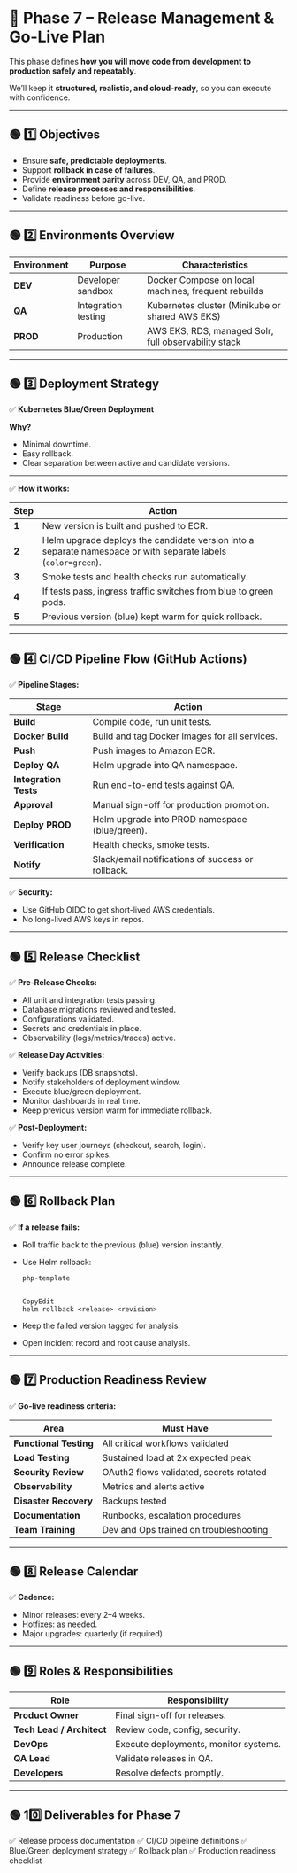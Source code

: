 # 📘 **Phase 7 – Release Management & Go-Live Plan**

This phase defines **how you will move code from development to production safely and repeatably**.

We’ll keep it **structured, realistic, and cloud-ready**, so you can execute with confidence.

------

## 🟢 1️⃣ Objectives

- Ensure **safe, predictable deployments**.
- Support **rollback in case of failures**.
- Provide **environment parity** across DEV, QA, and PROD.
- Define **release processes and responsibilities**.
- Validate readiness before go-live.

------

## 🟢 2️⃣ Environments Overview

| Environment | Purpose             | Characteristics                                      |
| ----------- | ------------------- | ---------------------------------------------------- |
| **DEV**     | Developer sandbox   | Docker Compose on local machines, frequent rebuilds  |
| **QA**      | Integration testing | Kubernetes cluster (Minikube or shared AWS EKS)      |
| **PROD**    | Production          | AWS EKS, RDS, managed Solr, full observability stack |



------

## 🟢 3️⃣ Deployment Strategy

✅ **Kubernetes Blue/Green Deployment**

**Why?**

- Minimal downtime.
- Easy rollback.
- Clear separation between active and candidate versions.

------

✅ **How it works:**

| Step  | Action                                                       |
| ----- | ------------------------------------------------------------ |
| **1** | New version is built and pushed to ECR.                      |
| **2** | Helm upgrade deploys the candidate version into a separate namespace or with separate labels (`color=green`). |
| **3** | Smoke tests and health checks run automatically.             |
| **4** | If tests pass, ingress traffic switches from blue to green pods. |
| **5** | Previous version (blue) kept warm for quick rollback.        |



------

## 🟢 4️⃣ CI/CD Pipeline Flow (GitHub Actions)

✅ **Pipeline Stages:**

| Stage                 | Action                                            |
| --------------------- | ------------------------------------------------- |
| **Build**             | Compile code, run unit tests.                     |
| **Docker Build**      | Build and tag Docker images for all services.     |
| **Push**              | Push images to Amazon ECR.                        |
| **Deploy QA**         | Helm upgrade into QA namespace.                   |
| **Integration Tests** | Run end-to-end tests against QA.                  |
| **Approval**          | Manual sign-off for production promotion.         |
| **Deploy PROD**       | Helm upgrade into PROD namespace (blue/green).    |
| **Verification**      | Health checks, smoke tests.                       |
| **Notify**            | Slack/email notifications of success or rollback. |



✅ **Security:**

- Use GitHub OIDC to get short-lived AWS credentials.
- No long-lived AWS keys in repos.

------

## 🟢 5️⃣ Release Checklist

✅ **Pre-Release Checks:**

- All unit and integration tests passing.
- Database migrations reviewed and tested.
- Configurations validated.
- Secrets and credentials in place.
- Observability (logs/metrics/traces) active.

✅ **Release Day Activities:**

- Verify backups (DB snapshots).
- Notify stakeholders of deployment window.
- Execute blue/green deployment.
- Monitor dashboards in real time.
- Keep previous version warm for immediate rollback.

✅ **Post-Deployment:**

- Verify key user journeys (checkout, search, login).
- Confirm no error spikes.
- Announce release complete.

------

## 🟢 6️⃣ Rollback Plan

✅ **If a release fails:**

- Roll traffic back to the previous (blue) version instantly.

- Use Helm rollback:

  ```
  php-template
  
  
  CopyEdit
  helm rollback <release> <revision>
  ```

- Keep the failed version tagged for analysis.

- Open incident record and root cause analysis.

------

## 🟢 7️⃣ Production Readiness Review

✅ **Go-live readiness criteria:**

| Area                   | Must Have                               |
| ---------------------- | --------------------------------------- |
| **Functional Testing** | All critical workflows validated        |
| **Load Testing**       | Sustained load at 2x expected peak      |
| **Security Review**    | OAuth2 flows validated, secrets rotated |
| **Observability**      | Metrics and alerts active               |
| **Disaster Recovery**  | Backups tested                          |
| **Documentation**      | Runbooks, escalation procedures         |
| **Team Training**      | Dev and Ops trained on troubleshooting  |



------

## 🟢 8️⃣ Release Calendar

✅ **Cadence:**

- Minor releases: every 2–4 weeks.
- Hotfixes: as needed.
- Major upgrades: quarterly (if required).

------

## 🟢 9️⃣ Roles & Responsibilities

| Role                      | Responsibility                        |
| ------------------------- | ------------------------------------- |
| **Product Owner**         | Final sign-off for releases.          |
| **Tech Lead / Architect** | Review code, config, security.        |
| **DevOps**                | Execute deployments, monitor systems. |
| **QA Lead**               | Validate releases in QA.              |
| **Developers**            | Resolve defects promptly.             |



------

## 🟢 10️⃣ Deliverables for Phase 7

✅ Release process documentation
 ✅ CI/CD pipeline definitions
 ✅ Blue/Green deployment strategy
 ✅ Rollback plan
 ✅ Production readiness checklist
